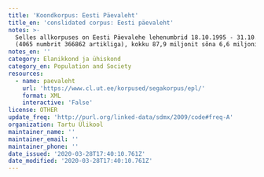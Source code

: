 ```yaml
---
title: 'Koondkorpus: Eesti Päevaleht'
title_en: 'conslidated corpus: Eesti päevaleht'
notes: >-
  Selles allkorpuses on Eesti Päevalehe lehenumbrid 18.10.1995 - 31.10.2007,
  (4065 numbrit 366862 artikliga), kokku 87,9 miljonit sõna 6,6 miljonis lauses.
notes_en: ''
category: Elanikkond ja ühiskond
category_en: Population and Society
resources:
  - name: paevaleht
    url: 'https://www.cl.ut.ee/korpused/segakorpus/epl/'
    format: XML
    interactive: 'False'
license: OTHER
update_freq: 'http://purl.org/linked-data/sdmx/2009/code#freq-A'
organization: Tartu Ülikool
maintainer_name: ''
maintainer_email: ''
maintainer_phone: ''
date_issued: '2020-03-28T17:40:10.761Z'
date_modified: '2020-03-28T17:40:10.761Z'
---
```


